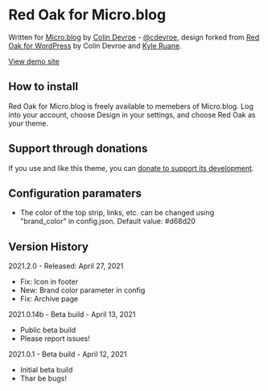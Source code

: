 # Red Oak for Micro.blog

Written for [Micro.blog](https://micro.blog) by [Colin Devroe](http://cdevroe.com/) - [@cdevroe](https://micro.blog/cdevroe), design forked from [Red Oak for WordPress](http://cdevroe.com/projects/redoak) by Colin Devroe and [Kyle Ruane](http://kyleruane.com/).

[View demo site](http://redoak.micro.blog)

## How to install

Red Oak for Micro.blog is freely available to memebers of Micro.blog. Log into your account, choose Design in your settings, and choose Red Oak as your theme.

## Support through donations

If you use and like this theme, you can [donate to support its development](http://cdevroe.com/donate).

## Configuration paramaters

- The color of the top strip, links, etc. can be changed using "brand_color" in config.json.  Default value: #d68d20

## Version History

2021.2.0 - Released: April 27, 2021

- Fix: Icon in footer
- New: Brand color parameter in config
- Fix: Archive page

2021.0.14b - Beta build - April 13, 2021

- Public beta build
- Please report issues!

2021.0.1 - Beta build - April 12, 2021

- Initial beta build
- Thar be bugs!

